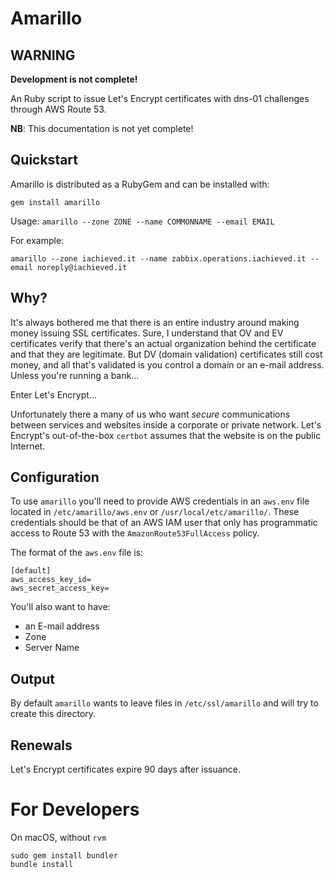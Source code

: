 # Amarillo

## WARNING
**Development is not complete!**

An Ruby script to issue Let's Encrypt certificates with dns-01 challenges through AWS Route 53.

**NB**:  This documentation is not yet complete!

## Quickstart

Amarillo is distributed as a RubyGem and can be installed with:

```
gem install amarillo
```

Usage:  `amarillo --zone ZONE --name COMMONNAME --email EMAIL`

For example:

```
amarillo --zone iachieved.it --name zabbix.operations.iachieved.it --email noreply@iachieved.it
```

## Why?

It's always bothered me that there is an entire industry around making money issuing SSL certificates.  Sure, I understand that OV and EV certificates verify that there's an actual organization behind the certificate and that they are legitimate.  But DV (domain validation) certificates still cost money, and all that's validated is you control a domain or an e-mail address.  Unless you're running a bank...

Enter Let's Encrypt...

Unfortunately there a many of us who want _secure_ communications between services and websites inside a corporate or private network.  Let's Encrypt's out-of-the-box `certbot` assumes that the website is on the public Internet.

## Configuration

To use `amarillo` you'll need to provide AWS credentials in an `aws.env` file located in `/etc/amarillo/aws.env` or `/usr/local/etc/amarillo/`.  These credentials should be that of an AWS IAM user that only has programmatic access to Route 53 with the `AmazonRoute53FullAccess` policy.

The format of the `aws.env` file is:

```
[default]
aws_access_key_id=
aws_secret_access_key=
```

You'll also want to have:

* an E-mail address
* Zone
* Server Name

## Output

By default `amarillo` wants to leave files in `/etc/ssl/amarillo` and will try to create this directory. 

## Renewals

Let's Encrypt certificates expire 90 days after issuance.

# For Developers

On macOS, without `rvm`

```
sudo gem install bundler
bundle install
```
